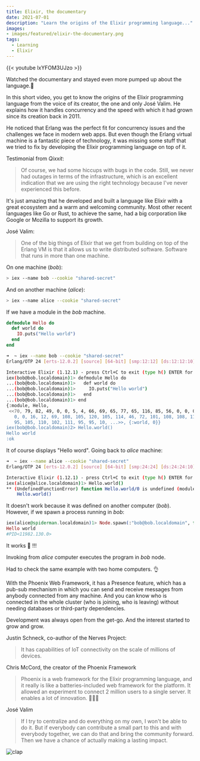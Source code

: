 ```yaml
---
title: Elixir, the documentary
date: 2021-07-01
description: "Learn the origins of the Elixir programming language..."
images:
- images/featured/elixir-the-documentary.png
tags:
  - Learning
  - Elixir
---
```


{{< youtube lxYFOM3UJzo >}}

Watched the documentary and stayed even more pumped up about the language.🤗

In this short video, you get to know the origins of the Elixir programming language from the voice of its creator, the one and only José Valim. 
He explains how it handles concurrency and the speed with which it had grown since its creation back in 2011.

He noticed that Erlang was the perfect fit for concurrency issues and the challenges we face in modern web apps. But even though the Erlang virtual machine is a fantastic piece of technology, it was missing some stuff that we tried to fix by developing the Elixir programming language on top of it.

Testimonial from _Qixxit_:

> Of course, we had some hiccups with bugs in the code. Still, we never had outages in terms of the infrastructure, which is an excellent indication that we are using the right technology because I've never experienced this before.

It's just amazing that he developed and built a language like Elixir with a great ecosystem and a warm and welcoming community. Most other recent languages like Go or Rust, to achieve the same, had a big corporation like Google or Mozilla to support its growth.

José Valim:

> One of the big things of Elixir that we get from building on top of the Erlang VM is that it allows us to write distributed software. Software that runs in more than one machine.

On one machine (_bob_):

```sh
> iex --name bob --cookie "shared-secret"
```

And on another machine (_alice_):

```sh
> iex --name alice --cookie "shared-secret"
```

If we have a module in the _bob_ machine.

```elixir
defmodule Hello do
  def world do
    IO.puts("Hello world")
  end
end
```

```sh
➜  ~ iex --name bob --cookie "shared-secret"
Erlang/OTP 24 [erts-12.0.2] [source] [64-bit] [smp:12:12] [ds:12:12:10] [async-threads:1] [jit]

Interactive Elixir (1.12.1) - press Ctrl+C to exit (type h() ENTER for help)
iex(bob@bob.localdomain)1> defmodule Hello do
...(bob@bob.localdomain)1>   def world do
...(bob@bob.localdomain)1>     IO.puts("Hello world")
...(bob@bob.localdomain)1>   end
...(bob@bob.localdomain)1> end
{:module, Hello,
 <<70, 79, 82, 49, 0, 0, 5, 4, 66, 69, 65, 77, 65, 116, 85, 56, 0, 0, 0, 152, 0,
   0, 0, 16, 12, 69, 108, 105, 120, 105, 114, 46, 72, 101, 108, 108, 111, 8, 95,
   95, 105, 110, 102, 111, 95, 95, 10, ...>>, {:world, 0}}
iex(bob@bob.localdomain)2> Hello.world()
Hello world
:ok
```
It of course displays "Hello word". Going back to _alice_ machine:

```sh
➜  ~ iex --name alice --cookie "shared-secret"
Erlang/OTP 24 [erts-12.0.2] [source] [64-bit] [smp:24:24] [ds:24:24:10] [async-threads:1] [jit]

Interactive Elixir (1.12.1) - press Ctrl+C to exit (type h() ENTER for help)
iex(alice@alice.localdomain)1> Hello.world()
** (UndefinedFunctionError) function Hello.world/0 is undefined (module Hello is not available)
    Hello.world()
```
It doesn't work because it was defined on another computer (_bob_). 
However, if we spawn a process running in _bob_:

```elixir
iex(alice@spiderman.localdomain)1> Node.spawn(:"bob@bob.localdomain", fn -> Hello.world() end)
Hello world
#PID<11982.130.0>
```
It works 🤯 !!!

Invoking from _alice_ computer executes the program in _bob_ node.

Had to check the same example with two home computers. 👌

With the Phoenix Web Framework, it has a  Presence feature, which has a pub-sub mechanism in which you can send and receive messages from anybody connected from any machine. And you can know who is connected in the whole cluster (who is joining, who is leaving) without needing databases or third-party dependencies.

Development was always open from the get-go. And the interest started to grow and grow.

Justin Schneck, co-author of the Nerves Project:
> It has capabilities of IoT connectivity on the scale of millions of devices.


Chris McCord, the creator of the Phoenix Framework

> Phoenix is a web framework for the Elixir programming language, and it really is like a batteries-included web framework for the platform. It allowed an experiment to connect 2 million users to a single server. It enables a lot of innovation. 🔋🔋🔋

José Valim

> If I try to centralize and do everything on my own, I won't be able to do it. But if everybody can contribute a small part to this and with everybody together, we can do that and bring the community forward. Then we have a chance of actually making a lasting impact.

![clap](https://media.giphy.com/media/a0Lgc1JvbfS4o/giphy.gif)
